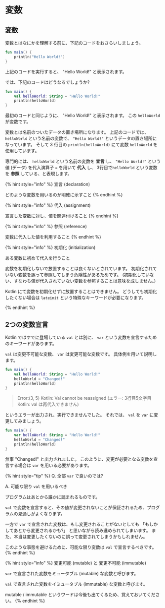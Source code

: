 # 変数

## 変数
変数とはなにかを理解する前に、下記のコードをおさらいしましょう。

```kotlin:HelloWorld.kt
fun main() {
    println("Hello World!")
}
```

上記のコードを実行すると、 "Hello World!" と表示されます。

では、下記のコードはどうなるでしょうか?

```kotlin:HelloWorld.kt
fun main() {
    val helloWorld: String = "Hello World!"
    println(helloWorld)
}
```

最初のコードと同じように、 "Hello World!" と表示されます。
この `helloWorld` が変数です。

変数とは名前のついたデータの置き場所になります。
上記のコードでは、 `helloWorld` という名前の変数で、 `"Hello World!"` というデータの置き場所になっています。
そして 3 行目の `println(helloWorld)` にて変数 `helloWorld` を使用しています。

専門的には、 `helloWorld` という名前の変数を **宣言** し、 `"Hello World!"` という値 (データ) を代入演算子 `=` を用いて **代入** し、
3行目で`helloWorld` という変数を **参照** している、と表現します。

{% hint style="info" %}
宣言 (declaration)

どのような変数を用いるのか明確に示すこと
{% endhint %}

{% hint style="info" %}
代入 (assignment)

宣言した変数に対し、値を関連付けること
{% endhint %}

{% hint style="info" %}
参照 (reference)

変数に代入した値を利用すること
{% endhint %}

{% hint style="info" %}
初期化 (initialization)

ある変数に初めて代入を行うこと

変数を初期化しないで放置することは良くないとされています。
初期化されていない変数を誤って参照してしまう危険性があるためです。
(初期化していない、すなわち値が代入されていない変数を参照することは意味を成しません。)

Kotlin にて変数を初期化せずに放置することはできません。
どうしても初期化したくない場合は `lateinit` という特殊なキーワードが必要になります。
<!-- TODO: `lateinit` へのリンクを貼る -->
{% endhint %}

## 2つの変数宣言
Kotlin ではすでに登場している `val` とは別に、 `var` という変数を宣言するためのキーワードがあります。

`val` は変更不可能な変数、 `var` は変更可能な変数です。
具体例を用いて説明します。

```kotlin
fun main() {
    val helloWorld: String = "Hello World!"
    helloWorld = "Changed!"
    println(helloWorld)
}
```

> Error:(3, 5) Kotlin: Val cannot be reassigned
> (エラー: 3行目5文字目 Kotlin: val は再代入できません)

というエラーが出力され、実行できませんでした。
それでは、 `val` を `var` に変更してみましょう。

```kotlin
fun main() {
    var helloWorld: String = "Hello World!"
    helloWorld = "Changed!"
    println(helloWorld)
}
```

無事 "Changed!" と出力されました。
このように、変更が必要となる変数を宣言する場合は `var` を用いる必要があります。

{% hint style="tip" %}
Q. 全部 `var` で良いのでは?

A. 可能な限り `val` を用いるべき

プログラムはあとから誰かに読まれるものです。

`val` で変数を宣言すると、その値が変更されないことが保証されるため、プログラムの見通しがよくなります。

一方で `var` で宣言された変数は、もし変更されることがないとしても 「もしかしてあとから変更されるかも?」 と思いながら読み進められてしまいます。
また、本当は変更したくないのに誤って変更されてしまうかもしれません。

このような事態を避けるために、可能な限り変数は `val` で宣言するべきです。
{% endhint %}

{% hint style="info" %}
変更可能 (mutable) と 変更不可能 (immutable)

`var` で宣言された変数をミュータブル (mutable) な変数と呼びます。

`val` で宣言された変数をイミュータブル (immutable) な変数と呼びます。

mutable / immutable というワードは今後も出てくるため、覚えておいてください。
{% endhint %}
